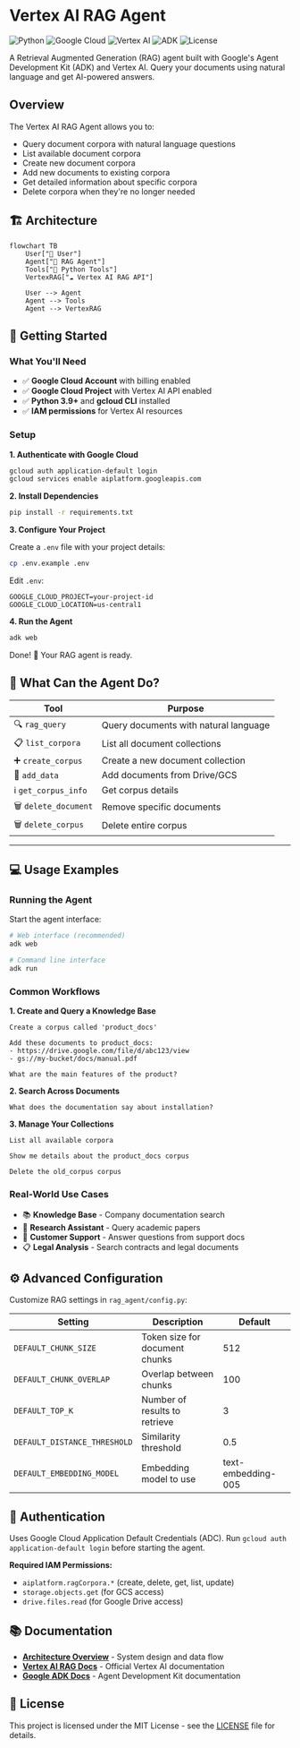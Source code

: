 # Vertex AI RAG Agent

![Python](https://img.shields.io/badge/python-3.9+-blue.svg)
![Google Cloud](https://img.shields.io/badge/cloud-Google%20Cloud-4285f4.svg)
![Vertex AI](https://img.shields.io/badge/service-Vertex%20AI-4285f4.svg)
![ADK](https://img.shields.io/badge/framework-Google%20ADK-4285f4.svg)
![License](https://img.shields.io/badge/license-MIT-green.svg)

A Retrieval Augmented Generation (RAG) agent built with Google's 
Agent Development Kit (ADK) and Vertex AI. 
Query your documents using natural language and get AI-powered answers.

## Overview
The Vertex AI RAG Agent allows you to:

- Query document corpora with natural language questions
- List available document corpora
- Create new document corpora
- Add new documents to existing corpora
- Get detailed information about specific corpora
- Delete corpora when they're no longer needed


## 🏗️ Architecture
```mermaid
flowchart TB
    User["👤 User"]
    Agent["🤖 RAG Agent"]
    Tools["🔧 Python Tools"]
    VertexRAG["☁️ Vertex AI RAG API"]
    
    User --> Agent
    Agent --> Tools
    Agent --> VertexRAG
```

## 🚀 Getting Started

### What You'll Need

- ✅ **Google Cloud Account** with billing enabled
- ✅ **Google Cloud Project** with Vertex AI API enabled
- ✅ **Python 3.9+** and **gcloud CLI** installed
- ✅ **IAM permissions** for Vertex AI resources

### Setup

**1. Authenticate with Google Cloud**

```bash
gcloud auth application-default login
gcloud services enable aiplatform.googleapis.com
```

**2. Install Dependencies**

```bash
pip install -r requirements.txt
```

**3. Configure Your Project**

Create a `.env` file with your project details:

```bash
cp .env.example .env
```

Edit `.env`:

```env
GOOGLE_CLOUD_PROJECT=your-project-id
GOOGLE_CLOUD_LOCATION=us-central1
```

**4. Run the Agent**

```bash
adk web
```

Done! 🎉 Your RAG agent is ready.


## 🔧 What Can the Agent Do?

| Tool | Purpose |
|------|---------|
| 🔍 `rag_query` | Query documents with natural language |
| 📋 `list_corpora` | List all document collections |
| ➕ `create_corpus` | Create a new document collection |
| 📄 `add_data` | Add documents from Drive/GCS |
| ℹ️ `get_corpus_info` | Get corpus details |
| 🗑️ `delete_document` | Remove specific documents |
| 🗑️ `delete_corpus` | Delete entire corpus |

---

## 💻 Usage Examples

### Running the Agent

Start the agent interface:

```bash
# Web interface (recommended)
adk web

# Command line interface
adk run
```

### Common Workflows

**1. Create and Query a Knowledge Base**
```
Create a corpus called 'product_docs'
```
```
Add these documents to product_docs:
- https://drive.google.com/file/d/abc123/view
- gs://my-bucket/docs/manual.pdf
```
```
What are the main features of the product?
```

**2. Search Across Documents**
```
What does the documentation say about installation?
```

**3. Manage Your Collections**
```
List all available corpora
```
```
Show me details about the product_docs corpus
```
```
Delete the old_corpus corpus
```

### Real-World Use Cases

- 📚 **Knowledge Base** - Company documentation search
- 🔬 **Research Assistant** - Query academic papers
- 💬 **Customer Support** - Answer questions from support docs
- 📋 **Legal Analysis** - Search contracts and legal documents


## ⚙️ Advanced Configuration

Customize RAG settings in `rag_agent/config.py`:

| Setting | Description | Default |
|---------|-------------|---------|
| `DEFAULT_CHUNK_SIZE` | Token size for document chunks | 512 |
| `DEFAULT_CHUNK_OVERLAP` | Overlap between chunks | 100 |
| `DEFAULT_TOP_K` | Number of results to retrieve | 3 |
| `DEFAULT_DISTANCE_THRESHOLD` | Similarity threshold | 0.5 |
| `DEFAULT_EMBEDDING_MODEL` | Embedding model to use | text-embedding-005 |


## 🔐 Authentication

Uses Google Cloud Application Default Credentials (ADC). Run `gcloud auth application-default login` before starting the agent.

**Required IAM Permissions:**
- `aiplatform.ragCorpora.*` (create, delete, get, list, update)
- `storage.objects.get` (for GCS access)
- `drive.files.read` (for Google Drive access)


## 📚 Documentation

- **[Architecture Overview](ARCHITECTURE_SIMPLE.md)** - System design and data flow
- **[Vertex AI RAG Docs](https://cloud.google.com/vertex-ai/docs/generative-ai/rag-overview)** - Official Vertex AI documentation
- **[Google ADK Docs](https://github.com/google/generative-ai-python)** - Agent Development Kit documentation


## 📄 License

This project is licensed under the MIT License - see the [LICENSE](LICENSE) file for details.


